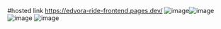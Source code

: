 #hosted link
https://edvora-ride-frontend.pages.dev/
![image](https://user-images.githubusercontent.com/69020033/162989901-6aeadac0-e957-4bc4-b609-6cef15d1bbd8.png)![image](https://user-images.githubusercontent.com/69020033/162989900-924027a1-f51d-4000-811b-c2371b2045c1.png)
![image](https://user-images.githubusercontent.com/69020033/162990024-d044fd0e-e95a-4861-b6b9-9466ba411984.png)
![image](https://user-images.githubusercontent.com/69020033/162989969-84cc99ae-6eaf-486c-b437-5181d470df7a.png)
